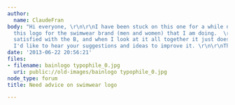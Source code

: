 ```yaml
---
author:
  name: ClaudeFran
body: "Hi everyone, \r\n\r\nI have been stuck on this one for a while now. I'm making
  this logo for the swimwear brand (men and women) that I am doing.  \r\n\r\nI'm not
  satisfied with the B, and when I look at it all together it just doesnt feel right.
  I'd like to hear your suggestions and ideas to improve it. \r\n\r\nThanks!"
date: '2013-06-22 20:56:21'
files:
- filename: bainlogo typophile_0.jpg
  uri: public://old-images/bainlogo typophile_0.jpg
node_type: forum
title: Need advice on swimwear logo

---
```

